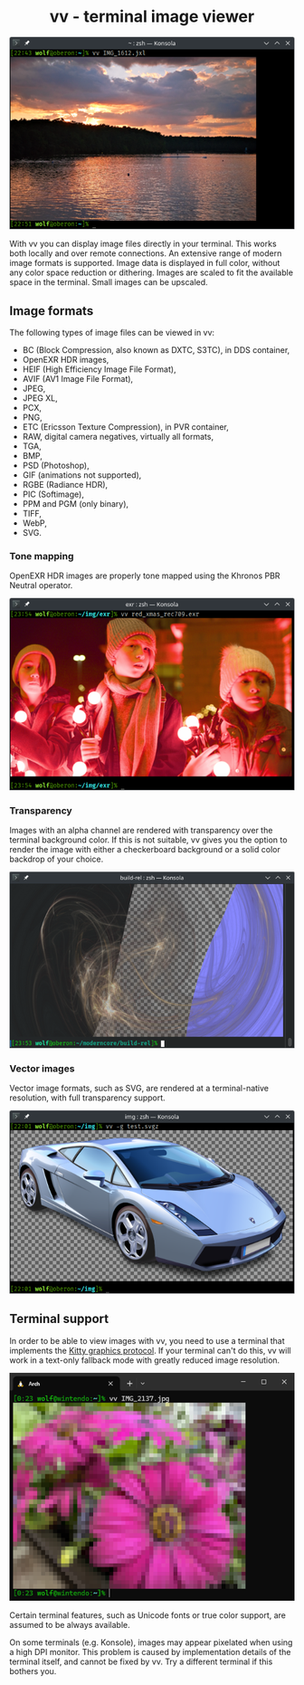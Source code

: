 <div align="center">

# vv - terminal image viewer

![Screenshot](doc/img1.png)

</div>

With vv you can display image files directly in your terminal. This works both locally and over remote connections. An extensive range of modern image formats is supported. Image data is displayed in full color, without any color space reduction or dithering. Images are scaled to fit the available space in the terminal. Small images can be upscaled.

## Image formats

The following types of image files can be viewed in vv:

- BC (Block Compression, also known as DXTC, S3TC), in DDS container,
- OpenEXR HDR images,
- HEIF (High Efficiency Image File Format),
- AVIF (AV1 Image File Format),
- JPEG,
- JPEG XL,
- PCX,
- PNG,
- ETC (Ericsson Texture Compression), in PVR container,
- RAW, digital camera negatives, virtually all formats,
- TGA,
- BMP,
- PSD (Photoshop),
- GIF (animations not supported),
- RGBE (Radiance HDR),
- PIC (Softimage),
- PPM and PGM (only binary),
- TIFF,
- WebP,
- SVG.

### Tone mapping

OpenEXR HDR images are properly tone mapped using the Khronos PBR Neutral operator.

<div align="center">

![HDR image](doc/img2.png)

</div>

### Transparency

Images with an alpha channel are rendered with transparency over the terminal background color. If this is not suitable, vv gives you the option to render the image with either a checkerboard background or a solid color backdrop of your choice.

<div align="center">

![Transparent image](doc/img4.png)

</div>

### Vector images

Vector image formats, such as SVG, are rendered at a terminal-native resolution, with full transparency support.

<div align="center">

![Vector image](doc/img5.png)

</div>

## Terminal support

In order to be able to view images with vv, you need to use a terminal that implements the [Kitty graphics protocol](https://sw.kovidgoyal.net/kitty/graphics-protocol/). If your terminal can't do this, vv will work in a text-only fallback mode with greatly reduced image resolution.

<div align="center">

![Text mode](doc/img3.png)

</div>

Certain terminal features, such as Unicode fonts or true color support, are assumed to be always available.

On some terminals (e.g. Konsole), images may appear pixelated when using a high DPI monitor. This problem is caused by implementation details of the terminal itself, and cannot be fixed by vv. Try a different terminal if this bothers you.
